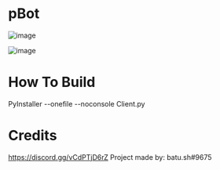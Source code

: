 # pBot
![image](https://user-images.githubusercontent.com/104208624/198850198-bba917b1-3135-430f-8b21-cbd987fcd48e.png)

![image](https://user-images.githubusercontent.com/104208624/198873106-6b4525c0-9d3f-4c4f-b9c7-58686211b04e.png)

# How To Build
PyInstaller --onefile --noconsole Client.py

# Credits
https://discord.gg/vCdPTjD6rZ
Project made by: batu.sh#9675
